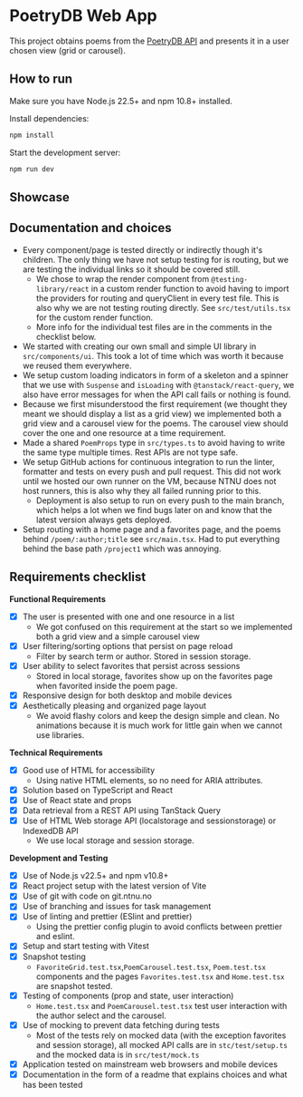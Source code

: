 # PoetryDB Web App

This project obtains poems from the [PoetryDB API](https://poetrydb.org/index.html) and presents it in a user chosen view (grid or carousel).

## How to run

Make sure you have Node.js 22.5+ and npm 10.8+ installed.

Install dependencies:

```bash
npm install
```

Start the development server:

```bash
npm run dev
```

## Showcase

## Documentation and choices

- Every component/page is tested directly or indirectly though it's children. The only thing we have not setup testing for is routing, but we are testing the individual links so it should be covered still.
  - We chose to wrap the render component from `@testing-library/react` in a custom render function to avoid having to import the providers for routing and queryClient in every test file. This is also why we are not testing routing directly. See `src/test/utils.tsx` for the custom render function.
  - More info for the individual test files are in the comments in the checklist below.
- We started with creating our own small and simple UI library in `src/components/ui`. This took a lot of time which was worth it because we reused them everywhere.
- We setup custom loading indicators in form of a skeleton and a spinner that we use with `Suspense` and `isLoading` with `@tanstack/react-query`, we also have error messages for when the API call fails or nothing is found.
- Because we first misunderstood the first requirement (we thought they meant we should display a list as a grid view) we implemented both a grid view and a carousel view for the poems. The carousel view should cover the one and one resource at a time requirement.
- Made a shared `PoemProps` type in `src/types.ts` to avoid having to write the same type multiple times. Rest APIs are not type safe.
- We setup GitHub actions for continuous integration to run the linter, formatter and tests on every push and pull request. This did not work until we hosted our own runner on the VM, because NTNU does not host runners, this is also why they all failed running prior to this.
  - Deployment is also setup to run on every push to the main branch, which helps a lot when we find bugs later on and know that the latest version always gets deployed.
- Setup routing with a home page and a favorites page, and the poems behind `/poem/:author;title` see `src/main.tsx`. Had to put everything behind the base path `/project1` which was annoying.

## Requirements checklist

**Functional Requirements**

- [x] The user is presented with one and one resource in a list
  - We got confused on this requirement at the start so we implemented both a grid view and a simple carousel view
- [x] User filtering/sorting options that persist on page reload
  - Filter by search term or author. Stored in session storage.
- [x] User ability to select favorites that persist across sessions
  - Stored in local storage, favorites show up on the favorites page when favorited inside the poem page.
- [x] Responsive design for both desktop and mobile devices
- [x] Aesthetically pleasing and organized page layout
  - We avoid flashy colors and keep the design simple and clean. No animations because it is much work for little gain when we cannot use libraries.

**Technical Requirements**

- [x] Good use of HTML for accessibility
  - Using native HTML elements, so no need for ARIA attributes.
- [x] Solution based on TypeScript and React
- [x] Use of React state and props
- [x] Data retrieval from a REST API using TanStack Query
- [x] Use of HTML Web storage API (localstorage and sessionstorage) or IndexedDB API
  - We use local storage and session storage.

**Development and Testing**

- [x] Use of Node.js v22.5+ and npm v10.8+
- [x] React project setup with the latest version of Vite
- [x] Use of git with code on git.ntnu.no
- [x] Use of branching and issues for task management
- [x] Use of linting and prettier (ESlint and prettier)
  - Using the prettier config plugin to avoid conflicts between prettier and eslint.
- [x] Setup and start testing with Vitest
- [x] Snapshot testing
  - `FavoriteGrid.test.tsx`,`PoemCarousel.test.tsx`, `Poem.test.tsx` components and the pages `Favorites.test.tsx` and `Home.test.tsx` are snapshot tested.
- [x] Testing of components (prop and state, user interaction)
  - `Home.test.tsx` and `PoemCarousel.test.tsx` test user interaction with the author select and the carousel.
- [x] Use of mocking to prevent data fetching during tests
  - Most of the tests rely on mocked data (with the exception favorites and session storage), all mocked API calls are in `stc/test/setup.ts` and the mocked data is in `src/test/mock.ts`
- [x] Application tested on mainstream web browsers and mobile devices
- [x] Documentation in the form of a readme that explains choices and what has been tested
